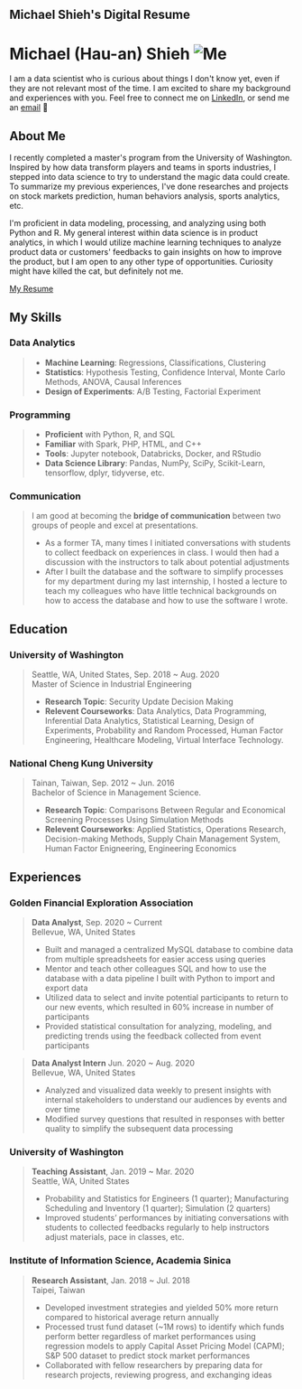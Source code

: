 ## Michael Shieh's Digital Resume

# Michael (Hau-an) Shieh ![Me](https://github.com/mikesh13/Digital_Resume/104301175_3630364463647265_3318919734064020713_o.jpg)

I am a data scientist who is curious about things I don't know yet, even if they are not relevant most of the time. I am excited to share my background and experiences with you. Feel free to connect me on [LinkedIn](https://www.linkedin.com/in/mikesh13), or send me an [email](mailto:mikehash8382@gmail.com) :email:


## About Me

I recently completed a master's program from the University of Washington. Inspired by how data transform players and teams in sports industries, I stepped into data science to try to understand the magic data could create. To summarize my previous experiences, I've done researches and projects on stock markets prediction, human behaviors analysis, sports analytics, etc. 

I'm proficient in data modeling, processing, and analyzing using both Python and R. My general interest within data science is in product analytics, in which I would utilize machine learning techniques to analyze product data or customers' feedbacks to gain insights on how to improve the product, but I am open to any other type of opportunities. Curiosity might have killed the cat, but definitely not me.

[My Resume](https://github.com/mikesh13/Digital_Resume/MIchael_Shieh_Resume_DS.pdf)

## My Skills
### Data Analytics
> - **Machine Learning**: Regressions, Classifications, Clustering
> - **Statistics**: Hypothesis Testing, Confidence Interval, Monte Carlo Methods, ANOVA, Causal Inferences
> - **Design of Experiments**: A/B Testing, Factorial Experiment
### Programming
> - **Proficient** with Python, R, and SQL
> - **Familiar** with Spark, PHP, HTML, and C++
> - **Tools**: Jupyter notebook, Databricks, Docker, and RStudio
> - **Data Science Library**: Pandas, NumPy, SciPy, Scikit-Learn, tensorflow, dplyr, tidyverse, etc.
### Communication
> I am good at becoming the **bridge of communication** between two groups of people and excel at presentations. 
> - As a former TA, many times I initiated conversations with students to collect feedback on experiences in class. I would then had a discussion with the instructors to talk about potential adjustments
> - After I built the database and the software to simplify processes for my department during my last internship, I hosted a lecture to teach my colleagues who have little technical backgrounds on how to access the database and how to use the software I wrote.

## **Education**

### University of Washington 
> Seattle, WA, United States, Sep. 2018 ~ Aug. 2020\
> Master of Science in Industrial Engineering
> - **Research Topic**: Security Update Decision Making
> - **Relevent Courseworks**: Data Analytics, Data Programming, Inferential Data Analytics, Statistical Learning, Design of Experiments, Probability and Random Processed, Human Factor Engineering, Healthcare Modeling, Virtual Interface Technology.


### National Cheng Kung University
> Tainan, Taiwan, Sep. 2012 ~ Jun. 2016\
> Bachelor of Science in Management Science.
> - **Research Topic**: Comparisons Between Regular and Economical Screening Processes Using Simulation Methods
> - **Relevent Courseworks**: Applied Statistics, Operations Research, Decision-making Methods, Supply Chain Management System, Human Factor Enigneering, Engineering Economics


## **Experiences**

### Golden Financial Exploration Association
> **Data Analyst**, Sep. 2020 ~ Current\
> Bellevue, WA, United States
> - Built and managed a centralized MySQL database to combine data from multiple spreadsheets for easier access using queries 
> - Mentor and teach other colleagues SQL and how to use the database with a data pipeline I built with Python to import and export data
> - Utilized data to select and invite potential participants to return to our new events, which resulted in 60% increase in number of participants
> - Provided statistical consultation for analyzing, modeling, and predicting trends using the feedback collected from event participants

> **Data Analyst Intern** Jun. 2020 ~ Aug. 2020\
> Bellevue, WA, United States
> - Analyzed and visualized data weekly to present insights with internal stakeholders to understand our audiences by events and over time
> - Modified survey questions that resulted in responses with better quality to simplify the subsequent data processing

### University of Washington
> **Teaching Assistant**, Jan. 2019 ~ Mar. 2020\
> Seattle, WA, United States
> - Probability and Statistics for Engineers (1 quarter); Manufacturing Scheduling and Inventory (1 quarter); Simulation (2 quarters)
> - Improved students’ performances by initiating conversations with students to collected feedbacks regularly to help instructors adjust materials,
pace in classes, etc.

### Institute of Information Science, Academia Sinica
> **Research Assistant**, Jan. 2018 ~ Jul. 2018\
> Taipei, Taiwan
> - Developed investment strategies and yielded 50% more return compared to historical average return annually
> - Processed trust fund dataset (~1M rows) to identify which funds perform better regardless of market performances using regression models to
apply Capital Asset Pricing Model (CAPM); S&P 500 dataset to predict stock market performances
> - Collaborated with fellow researchers by preparing data for research projects, reviewing progress, and exchanging ideas
